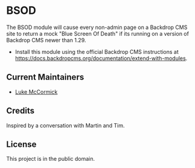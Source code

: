 BSOD
========
The BSOD module will cause every non-admin page on a Backdrop CMS site to return 
a mock "Blue Screen Of Death" if its running on a version of Backdrop CMS
newer than 1.29.

- Install this module using the official Backdrop CMS instructions at
  https://docs.backdropcms.org/documentation/extend-with-modules.


Current Maintainers
-------------------

- [Luke McCormick](https://github.com/cellear)


Credits
-------
Inspired by a conversation with Martin and Tim.

License
-------
This project is in the public domain.
